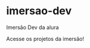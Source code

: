 # imersao-dev
 Imersão Dev da alura

<a src="https://hebert324.github.io/imersao-dev/certificard/index.html"> Acesse os projetos da imersão!</a>
